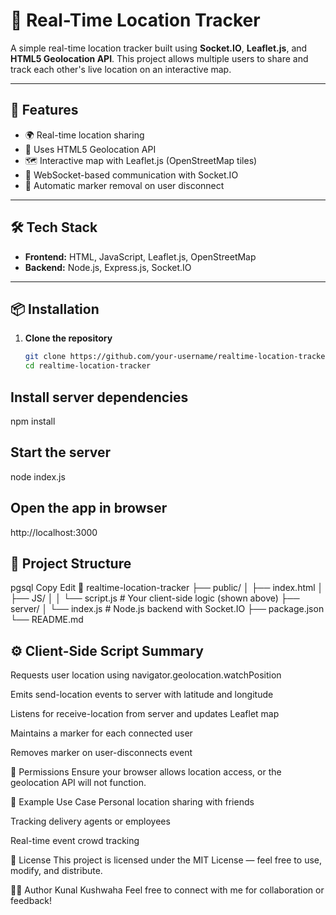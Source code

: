 # 📍 Real-Time Location Tracker

A simple real-time location tracker built using **Socket.IO**, **Leaflet.js**, and **HTML5 Geolocation API**. This project allows multiple users to share and track each other's live location on an interactive map.

---

## 🚀 Features

- 🌍 Real-time location sharing
- 📡 Uses HTML5 Geolocation API
- 🗺️ Interactive map with Leaflet.js (OpenStreetMap tiles)
- 🔌 WebSocket-based communication with Socket.IO
- 🔴 Automatic marker removal on user disconnect

---

## 🛠️ Tech Stack

- **Frontend:** HTML, JavaScript, Leaflet.js, OpenStreetMap
- **Backend:** Node.js, Express.js, Socket.IO

---

## 📦 Installation

1. **Clone the repository**
   ```bash
   git clone https://github.com/your-username/realtime-location-tracker.git
   cd realtime-location-tracker

## Install server dependencies

npm install

## Start the server

node index.js

## Open the app in browser
http://localhost:3000

## 🧩 Project Structure
pgsql
Copy
Edit
📁 realtime-location-tracker
├── public/
│   ├── index.html
│   ├── JS/
│   │   └── script.js        # Your client-side logic (shown above)
├── server/
│   └── index.js             # Node.js backend with Socket.IO
├── package.json
└── README.md

## ⚙️ Client-Side Script Summary
Requests user location using navigator.geolocation.watchPosition

Emits send-location events to server with latitude and longitude

Listens for receive-location from server and updates Leaflet map

Maintains a marker for each connected user

Removes marker on user-disconnects event

🔐 Permissions
Ensure your browser allows location access, or the geolocation API will not function.

🧪 Example Use Case
Personal location sharing with friends

Tracking delivery agents or employees

Real-time event crowd tracking

📝 License
This project is licensed under the MIT License — feel free to use, modify, and distribute.

🙋‍♂️ Author
Kunal Kushwaha
Feel free to connect with me for collaboration or feedback!